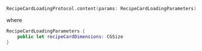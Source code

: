 ```swift
RecipeCardLoadingProtocol.content(params: RecipeCardLoadingParameters)
```
where
```swift
RecipeCardLoadingParameters {
    public let recipeCardDimensions: CGSize
}
```